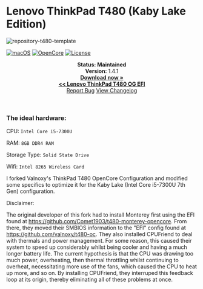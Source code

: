 # Lenovo ThinkPad T480 (Kaby Lake Edition)

![repository-t480-template](https://github.com/MultimediaLucario/Lenovo-ThinkPad-T480/assets/72415505/0307c12a-d992-4c37-8835-3b888c9e772e)


[![macOS](https://img.shields.io/badge/macOS-Ventura-orange.svg)](https://developer.apple.com/documentation/macos-release-notes)
[![OpenCore](https://img.shields.io/badge/OpenCore-0.9.6-blue)](https://github.com/acidanthera/OpenCorePkg)
[![License](https://img.shields.io/badge/license-MIT-purple)](/LICENSE)

<p align="center">
   <strong>Status: Maintained</strong>
   <br />
   <strong>Version: </strong>1.4.1
   <br />
   <a href="https://github.com/MultimediaLucario/Lenovo-ThinkPad-T480-Kaby-Lake-Edition/releases"><strong>Download now »</strong></a>
   <br />
   <a href="https://github.com/MultimediaLucario/Lenovo-ThinkPad-T480"><strong> << Lenovo ThinkPad T480 OG EFI </strong></a>
   <br />
   <a href="https://github.com/MultimediaLucario/Lenovo-ThinkPad-T480/issues">Report Bug</a>
   <a href="https://github.com/valnoxy/t480-oc/blob/main/CHANGELOG.md">View Changelog</a>
  </p>
</p>
</br>



### The ideal hardware: 

CPU: ```Intel Core i5-7300U```

RAM: ```8GB DDR4 RAM```

Storage Type: ```Solid State Drive```

Wifi: ```Intel 8265 Wireless Card```


I forked Valnoxy's ThinkPad T480 OpenCore Configuration and modified some specifics to optimize it for the Kaby Lake (Intel Core i5-7300U 7th Gen) configuration.

Disclaimer: 

The original developer of this fork had to install Monterey first using the EFI found at https://github.com/Comet1903/t480-monterey-opencore. From there, they moved their SMBIOS information to the "EFI" config found at https://github.com/valnoxy/t480-oc. They also installed CPUFriend to deal with thermals and power management. For some reason, this caused their system to speed up considerably whilst being cooler and having a much longer battery life. The current hypothesis is that the CPU was drawing too much power, overheating, then thermal throttling whilst continuing to overheat, necessitating more use of the fans, which caused the CPU to heat up more, and so on. By installing CPUFriend, they interruped this feedback loop at its origin, thereby eliminating all of these problems at once. 
